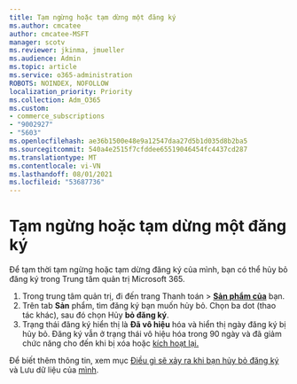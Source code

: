 ```yaml
---
title: Tạm ngừng hoặc tạm dừng một đăng ký
ms.author: cmcatee
author: cmcatee-MSFT
manager: scotv
ms.reviewer: jkinma, jmueller
ms.audience: Admin
ms.topic: article
ms.service: o365-administration
ROBOTS: NOINDEX, NOFOLLOW
localization_priority: Priority
ms.collection: Adm_O365
ms.custom:
- commerce_subscriptions
- "9002927"
- "5603"
ms.openlocfilehash: ae36b1500e48e9a12547daa27d5b1d035d8b2ba5
ms.sourcegitcommit: 540a4e2515f7cfddee65519046454fc4437cd287
ms.translationtype: MT
ms.contentlocale: vi-VN
ms.lasthandoff: 08/01/2021
ms.locfileid: "53687736"
---
```

# <a name="suspend-or-pause-a-subscription"></a>Tạm ngừng hoặc tạm dừng một đăng ký

Để tạm thời tạm ngừng hoặc tạm dừng đăng ký của mình, bạn có thể hủy bỏ đăng ký trong Trung tâm quản trị Microsoft 365.

1. Trong trung tâm quản trị, đi đến trang Thanh toán  >  **[Sản phẩm của](https://go.microsoft.com/fwlink/p/?linkid=842054)** bạn.
2. Trên tab **Sản** phẩm, tìm đăng ký bạn muốn hủy bỏ. Chọn ba dot (thao tác khác), sau đó chọn Hủy **bỏ đăng ký**.
3. Trạng thái đăng ký hiển thị là **Đã vô hiệu** hóa và hiển thị ngày đăng ký bị hủy bỏ. Đăng ký vẫn ở trạng thái vô hiệu hóa trong 90 ngày và đã giảm chức năng cho đến khi bị xóa hoặc [kích hoạt lại.](/microsoft-365/commerce/subscriptions/reactivate-your-subscription)

Để biết thêm thông tin, xem mục [Điều gì sẽ xảy ra khi bạn hủy bỏ đăng ký](/microsoft-365/commerce/subscriptions/cancel-your-subscription#what-happens-when-you-cancel-a-subscription) và Lưu dữ liệu của [mình](/microsoft-365/commerce/subscriptions/cancel-your-subscription#save-your-data).
